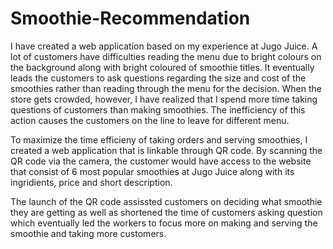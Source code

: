 # Smoothie-Recommendation
I have created a web application based on my experience at Jugo Juice.
A lot of customers have difficulties reading the menu due to bright colours on the background along with bright coloured of smoothie titles. It eventually leads the customers to ask questions regarding the size and cost of the smoothies rather than reading through the menu for the decision. 
When the store gets crowded, however, I have realized that I spend more time taking questions of customers than making smoothies. The inefficiency of this action causes the customers on the line to leave for different menu. 

To maximize the time efficieny of taking orders and serving smoothies, I created a web application that is linkable through QR code. By scanning the QR code via the camera, the customer would have access to the website that consist of 6 most popular smoothies at Jugo Juice along with its ingridients, price and short description. 

The launch of the QR code assissted customers on deciding what smoothie they are getting as well as shortened the time of customers asking question which eventually led the workers to focus more on making and serving the smoothie and taking more customers. 
